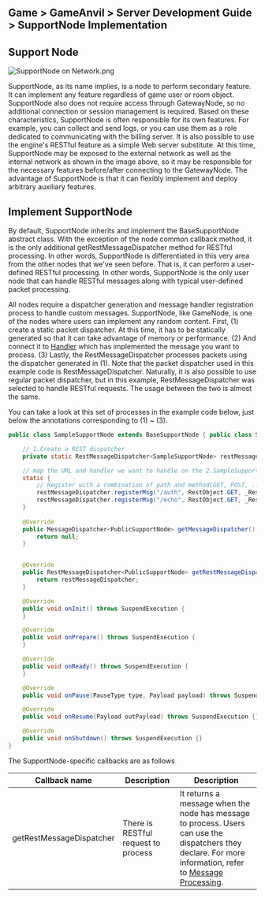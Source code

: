## Game > GameAnvil > Server Development Guide > SupportNode Implementation



## Support Node

![SupportNode on Network.png](https://static.toastoven.net/prod_gameanvil/images/node_supportnode_on_network.png)

SupportNode, as its name implies, is a node to perform secondary feature. It can implement any feature regardless of game user or room object. SupportNode also does not require access through GatewayNode, so no additional connection or session management is required. Based on these characteristics, SupportNode is often responsible for its own features. For example, you can collect and send logs, or you can use them as a role dedicated to communicating with the billing server. It is also possible to use the engine's RESTful feature as a simple Web server substitute. At this time, SupportNode may be exposed to the external network as well as the internal network as shown in the image above, so it may be responsible for the necessary features before/after connecting to the GatewayNode. The advantage of SupportNode is that it can flexibly implement and deploy arbitrary auxiliary features.



## Implement SupportNode

By default, SupportNode inherits and implement the BaseSupportNode abstract class. With the exception of the node common callback method, it is the only additional getRestMessageDispatcher method for RESTful processing. In other words, SupportNode is differentiated in this very area from the other nodes that we've seen before. That is, it can perform a user-defined RESTful processing. In other words, SupportNode is the only user node that can handle RESTful messages along with typical user-defined packet processing.

All nodes require a dispatcher generation and message handler registration process to handle custom messages. SupportNode, like GameNode, is one of the nodes where users can implement any random content.  First, (1) create a static packet dispatcher. At this time, it has to be statically generated so that it can take advantage of memory or performance. (2) And connect it to [Handler](server-impl-07-message-handling.md#_process-general-messages) which has implemented the message you want to process. (3) Lastly, the RestMessageDispatcher processes packets using the dispatcher generated in (1). Note that the packet dispatcher used in this example code is RestMessageDispatcher. Naturally, it is also possible to use regular packet dispatcher, but in this example, RestMessageDispatcher was selected to handle RESTful requests. The usage between the two is almost the same.

You can take a look at this set of processes in the example code below, just below the annotations corresponding to (1) ~ (3).

```java
public class SampleSupportNode extends BaseSupportNode { public class SampleSupportNode extends BaseSupportNode {

    // 1.Create a REST dispatcher
    private static RestMessageDispatcher<SampleSupportNode> restMessageDispatcher = new RestMessageDispatcher<>();

    // map the URL and handler we want to handle on the 2.SampleSupportNode
    static {
        // Register with a combination of path and method(GET, POST, ...).
        restMessageDispatcher.registerMsg("/auth", RestObject.GET, _RestAuthReq.class);
        restMessageDispatcher.registerMsg("/echo", RestObject.GET, _RestEchoReq.class);
    }
    
    @Override
    public MessageDispatcher<PublicSupportNode> getMessageDispatcher() {
        return null;
    }


    @Override
    public RestMessageDispatcher<PublicSupportNode> getRestMessageDispatcher() {
        return restMessageDispatcher;
    }

    @Override
    public void onInit() throws SuspendExecution {
    }

    @Override
    public void onPrepare() throws SuspendExecution {
    }

    @Override
    public void onReady() throws SuspendExecution {
    }

    @Override
    public void onPause(PauseType type, Payload payload) throws SuspendExecution {}

    @Override
    public void onResume(Payload outPayload) throws SuspendExecution {}

    @Override
    public void onShutdown() throws SuspendExecution {}
}
```

The SupportNode-specific callbacks are as follows


| Callback name  | Description                       | Description                                                                                                                                                                                                             |
| ------------ | ---------------------------- | ------------------------------------------------------------------------------------------------------------------------------------------------------------------------------------------------------------------ |
| getRestMessageDispatcher | There is RESTful request to process | It returns a message when the node has message to process. Users can use the dispatchers they declare. For more information, refer to [Message Processing](./server-impl-07-message-handling#13-getMessageDispatcher). |
